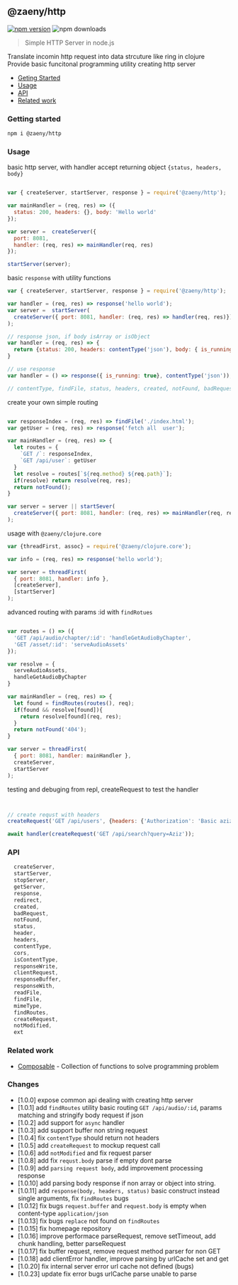 ## @zaeny/http 

[![npm version](https://img.shields.io/npm/v/@zaeny/http.svg)](https://www.npmjs.com/package/@zaeny/http)
![npm downloads](https://img.shields.io/npm/dm/@zaeny/http.svg)  

> Simple HTTP Server in node.js    

Translate incomin http request into data strcuture like ring in clojure  
Provide basic funcitonal programming utility  creating http server  

- [Geting Started](#getting-started)
- [Usage](#usage)
- [API](#api)
- [Related work](#related-work)

### Getting started 

```sh
npm i @zaeny/http
```

### Usage 
basic http server, with handler accept returning object `{status, headers, body}`
```js

var { createServer, startServer, response } = require('@zaeny/http');

var mainHandler = (req, res) => ({ 
  status: 200, headers: {}, body: 'Hello world'
});

var server =  createServer({ 
  port: 8081, 
  handler: (req, res) => mainHandler(req, res)
});

startServer(server);

```

basic `response` with utility functions

```js
var { createServer, startServer, response } = require('@zaeny/http');

var handler = (req, res) => response('hello world');
var server =  startServer(
  createServer({ port: 8081, handler: (req, res) => handler(req, res)})
);

// response json, if body isArray or isObject
var handler = (req, res) => {
  return {status: 200, headers: contentType('json'), body: { is_running: true }};
}

// use response
var handler = () => response({ is_running: true}, contentType('json'));

// contentType, findFile, status, headers, created, notFound, badRequest, etc..

```


create your own simple routing

```js

var responseIndex = (req, res) => findFile('./index.html');
var getUser = (req, res) => response('fetch all  user');

var mainHandler = (req, res) => {
  let routes = {
    `GET /`: responseIndex,
    `GET /api/user`: getUser
  }
  let resolve = routes[`${req.method} ${req.path}`];
  if(resolve) return resolve(req, res);
  return notFound();
}

var server = server || startSever(
  createServer({ port: 8081, handler: (req, res) => mainHandler(req, res)})
);
```

usage with `@zaeny/clojure.core`

``` js
var {threadFirst, assoc} = require('@zaeny/clojure.core');

var info = (req, res) => response('hello world');

var server = threadFirst(
  { port: 8081, handler: info },
  [createServer],
  [startServer]
);

```

advanced routing with params :id with `findRotues`

```js

var routes = () => ({
  'GET /api/audio/chapter/:id': 'handleGetAudioByChapter',
  'GET /asset/:id': 'serveAudioAssets'  
});

var resolve = {
  serveAudioAssets,
  handleGetAudioByChapter
}

var mainHandler = (req, res) => {
  let found = findRoutes(routes(), req);
  if(found && resolve[found]){
    return resolve[found](req, res);
  }
  return notFound('404');
}

var server = threadFirst(
  { port: 8081, handler: mainHandler },
  createServer,
  startServer
);

```

testing and debuging from repl, createRequest to test the handler

```js


// create requst with headers 
createRequest('GET /api/users', {headers: {'Authorization': 'Basic aziz=pass'}});

await handler(createRequest('GET /api/search?query=Aziz'));

```

### API
```js
  createServer,
  startServer,
  stopServer,
  getServer,
  response,
  redirect,
  created,
  badRequest,
  notFound,
  status,
  header,
  headers,
  contentType,
  cors,
  isContentType,
  responseWrite,
  clientRequest,
  responseBuffer,
  responseWith,
  readFile,
  findFile,
  mimeType,
  findRoutes,
  createRequest,
  notModified,
  ext
```

### Related work
- [Composable](https://github.com/azizzaeny/composable/tree/main) - Collection of functions to solve programming problem

### Changes
 - [1.0.0] expose common api dealing with creating http server
 - [1.0.1] add `findRoutes` utility basic routing `GET /api/audio/:id`, params matching and stringify body request if json
 - [1.0.2] add support for `async` handler 
 - [1.0.3] add support buffer non string request
 - [1.0.4] fix `contentType` should return not headers
 - [1.0.5] add `createRequest` to mockup request call 
 - [1.0.6] add `notModified` and fix request parser
 - [1.0.8] add fix `requst.body` parse if empty dont parse 
 - [1.0.9] add `parsing request body`, add improvement processing response
 - [1.0.10] add parsing body response if non array or object into string.
 - [1.0.11] add `response(body, headers, status)` basic construct instead single arguments, fix `findRoutes` bugs
 - [1.0.12] fix bugs `request.buffer` and `request.body` is empty when content-type `application/json`  
 - [1.0.13] fix bugs `replace` not found on `findRoutes` 
 - [1.0.15] fix homepage repository
 - [1.0.16] improve performace parseRequest, remove setTimeout, add chunk handling, better parseRequest
 - [1.0.17] fix buffer request, remove request method parser for non GET
 - [1.0.18] add clientError handler, improve parsing by urlCache set and get 
 - [1.0.20] fix internal server error url cache not defined (bugs)
 - [1.0.23] update fix error bugs urlCache parse unable to parse
